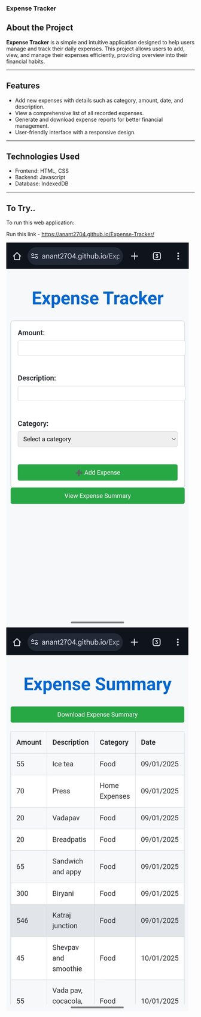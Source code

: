 ### Expense Tracker

## About the Project

**Expense Tracker** is a simple and intuitive application designed to help users manage and track their daily expenses. This project allows users to add, view, and manage their expenses efficiently, providing overview into their financial habits.

---

## Features

- Add new expenses with details such as category, amount, date, and description.
- View a comprehensive list of all recorded expenses.
- Generate and download expense reports for better financial management.
- User-friendly interface with a responsive design.

---

## Technologies Used

- Frontend: HTML, CSS
- Backend: Javascript
- Database: IndexedDB

---

## To Try..

To run this web application:

Run this link - https://anant2704.github.io/Expense-Tracker/

![Home Page](home.jpg) ![Summary Page](summary.jpg)

